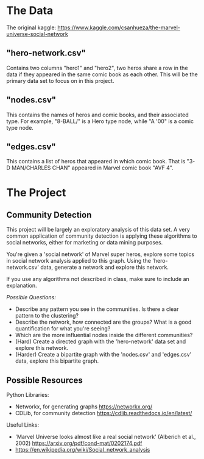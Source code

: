 # The Data
The original kaggle: https://www.kaggle.com/csanhueza/the-marvel-universe-social-network

## "hero-network.csv"
Contains two columns "hero1" and "hero2", two heros share a row in the data if they appeared in the same comic book as each other.
This will be the primary data set to focus on in this project.

## "nodes.csv"
This contains the names of heros and comic books, and their associated type.
For example, "8-BALL/" is a Hero type node, while "A '00" is a comic type node.

## "edges.csv"
This contains a list of heros that appeared in which comic book.
That is "3-D MAN/CHARLES CHAN" appeared in Marvel comic book "AVF 4".


# The Project

## Community Detection
This project will be largely an exploratory analysis of this data set.
A very common application of community detection is applying these algorithms to social networks, either for marketing or data mining purposes.

You're given a 'social network' of Marvel super heros, explore some topics in social network analysis applied to this graph.
Using the 'hero-network.csv' data, generate a network and explore this network.

If you use any algorithms not described in class, make sure to include an explanation.

_Possible Questions:_
- Describe any pattern you see in the communities. Is there a clear pattern to the clustering? 
- Describe the network, how connected are the groups? What is a good quantification for what you're seeing?
- Which are the more influential nodes inside the different communities?
- (Hard) Create a directed graph with the 'hero-network' data set and explore this network.
- (Harder) Create a bipartite graph with the 'nodes.csv' and 'edges.csv' data, explore this bipartite graph.

## Possible Resources
Python Libraries:
- Networkx, for generating graphs https://networkx.org/
- CDLib, for community detection https://cdlib.readthedocs.io/en/latest/

Useful Links:
- 'Marvel Universe looks almost like a real social network' (Alberich et al., 2002) https://arxiv.org/pdf/cond-mat/0202174.pdf
- https://en.wikipedia.org/wiki/Social_network_analysis
